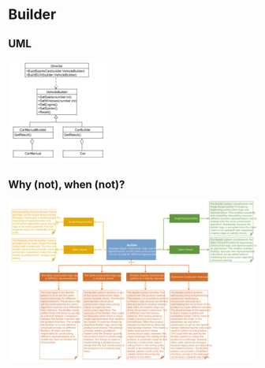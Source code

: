 # Builder
## UML
<img src=BuilderUML.png width=40% height=40%>

## Why (not), when (not)?
![Builder](https://raw.githubusercontent.com/NiekBeijloos/Design-Patterns/master/Creational/4.%20Builder/Builder.svg?raw=true)

